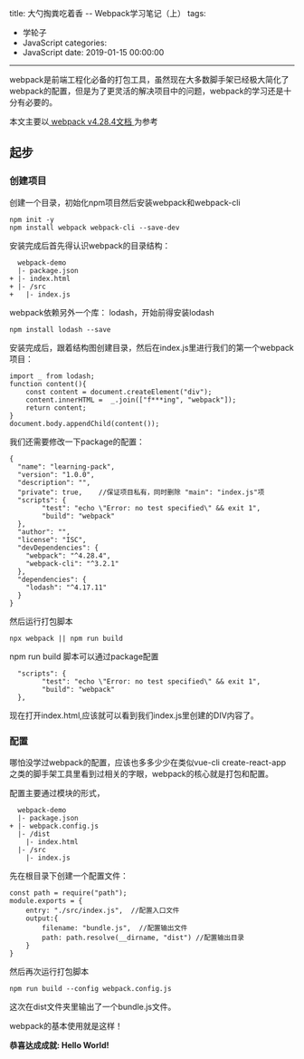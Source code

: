 title: 大勺掏粪吃着香 -- Webpack学习笔记（上）
tags:
  - 学轮子
  - JavaScript
categories:
  - JavaScript
date: 2019-01-15 00:00:00
---
	
webpack是前端工程化必备的打包工具，虽然现在大多数脚手架已经极大简化了webpack的配置，但是为了更灵活的解决项目中的问题，webpack的学习还是十分有必要的。

本文主要以[ webpack v4.28.4文档 ](https://www.webpackjs.com/guides/getting-started/)为参考

## 起步

### 创建项目
	
创建一个目录，初始化npm项目然后安装webpack和webpack-cli

	npm init -y
	npm install webpack webpack-cli --save-dev
	
安装完成后首先得认识webpack的目录结构：

	  webpack-demo
	  |- package.json
	+ |- index.html
	+ |- /src
	+   |- index.js


webpack依赖另外一个库： lodash，开始前得安装lodash

	npm install lodash --save

安装完成后，跟着结构图创建目录，然后在index.js里进行我们的第一个webpack项目：

	import _ from lodash;
	function content(){
		const content = document.createElement("div");
		content.innerHTML =  _.join(["f***ing", "webpack"]);
		return content;
	}
	document.body.appendChild(content());


我们还需要修改一下package的配置：
	
	{
	  "name": "learning-pack",
	  "version": "1.0.0",
	  "description": "",
	  "private": true,    //保证项目私有，同时删除 "main": "index.js"项
	  "scripts": {
			"test": "echo \"Error: no test specified\" && exit 1",
			"build": "webpack"
	  },
	  "author": "",
	  "license": "ISC",
	  "devDependencies": {
	    "webpack": "^4.28.4",
	    "webpack-cli": "^3.2.1"
	  },
	  "dependencies": {
	    "lodash": "^4.17.11"
	  }
	}


然后运行打包脚本

	npx webpack || npm run build

npm run build 脚本可以通过package配置

	  "scripts": {
			"test": "echo \"Error: no test specified\" && exit 1",
			"build": "webpack"
	  },


现在打开index.html,应该就可以看到我们index.js里创建的DIV内容了。

### 配置

哪怕没学过webpack的配置，应该也多多少少在类似vue-cli create-react-app 之类的脚手架工具里看到过相关的字眼，webpack的核心就是打包和配置。

配置主要通过模块的形式，

	  webpack-demo
	  |- package.json
	+ |- webpack.config.js
	  |- /dist
	    |- index.html
	  |- /src
	    |- index.js


先在根目录下创建一个配置文件：

	const path = require("path");
	module.exports = {
		entry: "./src/index.js",  //配置入口文件
		output:{
			filename: "bundle.js",  //配置输出文件
			path: path.resolve(__dirname, "dist") //配置输出目录
		}
	}

然后再次运行打包脚本 

	npm run build --config webpack.config.js

这次在dist文件夹里输出了一个bundle.js文件。



webpack的基本使用就是这样！


**恭喜达成成就:  Hello World!** 
